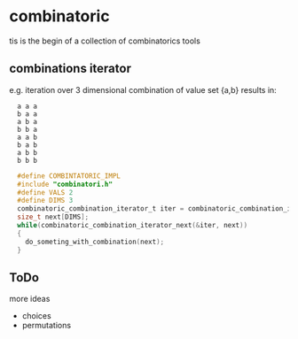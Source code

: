 # combinatoric

tis is the begin of a collection of combinatorics tools

## combinations iterator
e.g. iteration over 3 dimensional combination of value set {a,b} results in:
```
  a a a
  b a a
  a b a
  b b a
  a a b
  b a b
  a b b
  b b b
```

```c
  #define COMBINTATORIC_IMPL
  #include "combinatori.h"
  #define VALS 2
  #define DIMS 3
  combinatoric_combination_iterator_t iter = combinatoric_combination_iterator(VALS, DIMS, buffer);
  size_t next[DIMS];
  while(combinatoric_combination_iterator_next(&iter, next))
  {
    do_someting_with_combination(next);
  }
```

## ToDo
more ideas
- choices
- permutations
